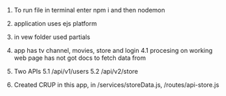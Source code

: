 1. To run file in terminal enter npm i and then nodemon

2. application uses ejs platform

3. in vew folder used partials 

4. app has tv channel, movies, store and login 
    4.1 procesing on working web page has not got docs to fetch data from

5. Two APIs 
    5.1 /api/v1/users
    5.2 /api/v2/store

6. Created CRUP in this app, in /services/storeData.js, /routes/api-store.js